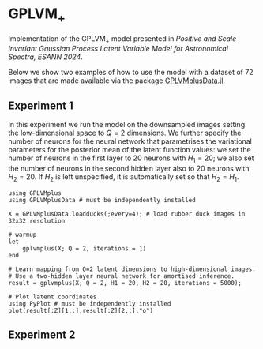 # $\mbox{GPLVM}_+$

Implementation of the $\mbox{GPLVM}_+$ model presented in *Positive and Scale Invariant Gaussian Process Latent Variable Model for Astronomical Spectra, ESANN 2024*.

Below we show two examples of how to use the model with a dataset of 72 images that are made available via the package [GPLVMplusData.jl](https://github.com/HITS-AIN/GPLVMplusData.jl). 

## Experiment 1

In this experiment we run the model on the downsampled images setting the low-dimensional space to $Q=2$ dimensions.
We further specify the number of neurons for the neural network that parametrises the variational parameters for the posterior mean of the latent function values: we set the number of neurons in the first layer to 20 neurons with $H_1 = 20$; we also set the number of neurons in the second hidden layer also to 20 neurons with $H_2 = 20$. If $H_2$ is left unspecified, it is automatically set so that $H_2 = H_1$.

```
using GPLVMplus
using GPLVMplusData # must be independently installed

X = GPLVMplusData.loadducks(;every=4); # load rubber duck images in 32x32 resolution

# warmup
let
    gplvmplus(X; Q = 2, iterations = 1)
end

# Learn mapping from Q=2 latent dimensions to high-dimensional images.
# Use a two-hidden layer neural network for amortised inference. 
result = gplvmplus(X; Q = 2, H1 = 20, H2 = 20, iterations = 5000);

# Plot latent coordinates
using PyPlot # must be independently installed
plot(result[:Z][1,:],result[:Z][2,:],"o")
```

## Experiment 2
